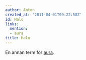 ```yaml
---
author: Anton
created_at: '2011-04-01T09:22:58Z'
id: Halo
links:
  mention:
  - aura
title: Halo
---
```


En annan term för [aura].

  [aura]: aura
